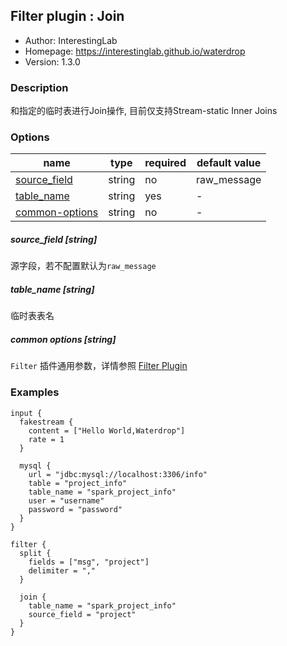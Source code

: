 ## Filter plugin : Join

* Author: InterestingLab
* Homepage: https://interestinglab.github.io/waterdrop
* Version: 1.3.0

### Description

和指定的临时表进行Join操作, 目前仅支持Stream-static Inner Joins

### Options

| name | type | required | default value |
| --- | --- | --- | --- |
| [source_field](#source_field-string) | string | no | raw_message |
| [table_name](#table_name-string) | string | yes | - |
| [common-options](#common-options-string)| string | no | - |


##### source_field [string]

源字段，若不配置默认为`raw_message`

##### table_name [string]

临时表表名

##### common options [string]

`Filter` 插件通用参数，详情参照 [Filter Plugin](/zh-cn/v1/configuration/filter-plugin)


### Examples

```
input {
  fakestream {
    content = ["Hello World,Waterdrop"]
    rate = 1
  }

  mysql {
    url = "jdbc:mysql://localhost:3306/info"
    table = "project_info"
    table_name = "spark_project_info"
    user = "username"
    password = "password"
  }
}

filter {
  split {
    fields = ["msg", "project"]
    delimiter = ","
  }

  join {
    table_name = "spark_project_info"
    source_field = "project"
  }
}
```